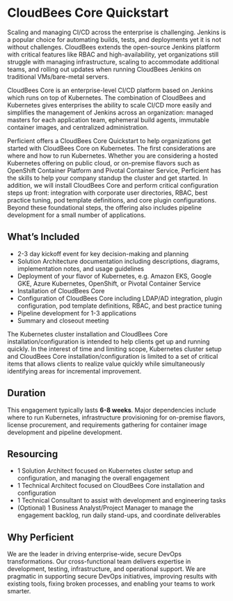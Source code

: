 # CloudBees Core Quickstart
Scaling and managing CI/CD across the enterprise is challenging. Jenkins is a popular choice for automating builds, tests, and deployments yet it is not without challenges. CloudBees extends the open-source Jenkins platform with critical features like RBAC and high-availability, yet organizations still struggle with managing infrastructure, scaling to accommodate additional teams, and rolling out updates when running CloudBees Jenkins on traditional VMs/bare-metal servers.

CloudBees Core is an enterprise-level CI/CD platform based on Jenkins which runs on top of Kubernetes. The combination of CloudBees and Kubernetes gives enterprises the ability to scale CI/CD more easily and simplifies the management of Jenkins across an organization: managed masters for each application team, ephemeral build agents, immutable container images, and centralized administration.

Perficient offers a CloudBees Core Quickstart to help organizations get started with CloudBees Core on Kubernetes. The first considerations are where and how to run Kubernetes. Whether you are considering a hosted Kubernetes offering on public cloud, or on-premise flavors such as OpenShift Container Platform and Pivotal Container Service, Perficient has the skills to help your company standup the cluster and get started. In addition, we will install CloudBees Core and perform critical configuration steps up front: integration with corporate user directories, RBAC, best practice tuning, pod template definitions, and core plugin configurations. Beyond these foundational steps, the offering also includes pipeline development for a small number of applications.

## What’s Included
- 2-3 day kickoff event for key decision-making and planning
- Solution Architecture documentation including descriptions, diagrams, implementation notes, and usage guidelines
- Deployment of your flavor of Kubernetes, e.g. Amazon EKS, Google GKE, Azure Kubernetes, OpenShift, or Pivotal Container Service
- Installation of CloudBees Core
- Configuration of CloudBees Core including LDAP/AD integration, plugin configuration, pod template definitions, RBAC, and best practice tuning
- Pipeline development for 1-3 applications
- Summary and closeout meeting

The Kubernetes cluster installation and CloudBees Core installation/configuration is intended to help clients get up and running quickly. In the interest of time and limiting scope, Kubernetes cluster setup and CloudBees Core installation/configuration is limited to a set of critical items that allows clients to realize value quickly while simultaneously identifying areas for incremental improvement.

## Duration
This engagement typically lasts **6-8 weeks**. Major dependencies include where to run Kubernetes, infrastructure provisioning for on-premise flavors, license procurement, and requirements gathering for container image development and pipeline development.

## Resourcing
- 1 Solution Architect focused on Kubernetes cluster setup and configuration, and managing the overall engagement
- 1 Technical Architect focused on CloudBees Core installation and configuration
- 1 Technical Consultant to assist with development and engineering tasks
- (Optional) 1 Business Analyst/Project Manager to manage the engagement backlog, run daily stand-ups, and coordinate deliverables

## Why Perficient
We are the leader in driving enterprise-wide, secure DevOps transformations. Our cross-functional team delivers expertise in development, testing, infrastructure, and operational support. We are pragmatic in supporting secure DevOps initiatives, improving results with existing tools, fixing broken processes, and enabling your teams to work smarter.
